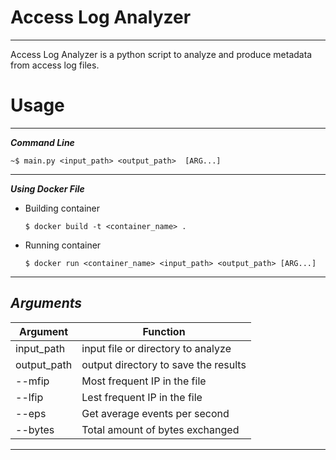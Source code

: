 # Access Log Analyzer
***
Access Log Analyzer is a python script to analyze and
produce metadata from access log files.

# Usage

---
***Command Line***  
```commandline
~$ main.py <input_path> <output_path>  [ARG...]
```
---
***Using Docker File***  
- Building container
  ```commandline
  $ docker build -t <container_name> .
  ```
- Running container
  ```commandline
  $ docker run <container_name> <input_path> <output_path> [ARG...]
  ``` 
---
***Arguments***  
--- 
| Argument | Function                      |
|-------------------------------|--------- |
|input_path|input file or directory to analyze|
|output_path| output directory to save the results|
|--mfip| Most frequent IP in the file  |
|--lfip| Lest frequent IP in the file  |
|--eps| Get average events per second |
|--bytes| Total amount of bytes exchanged|
---